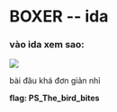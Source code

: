 # BOXER -- ida

### vào ida xem sao:

![](https://i.imgur.com/6IbM4Hd.png)

bài đâu khá đơn giản nhỉ

**flag: PS_The_bird_bites**
